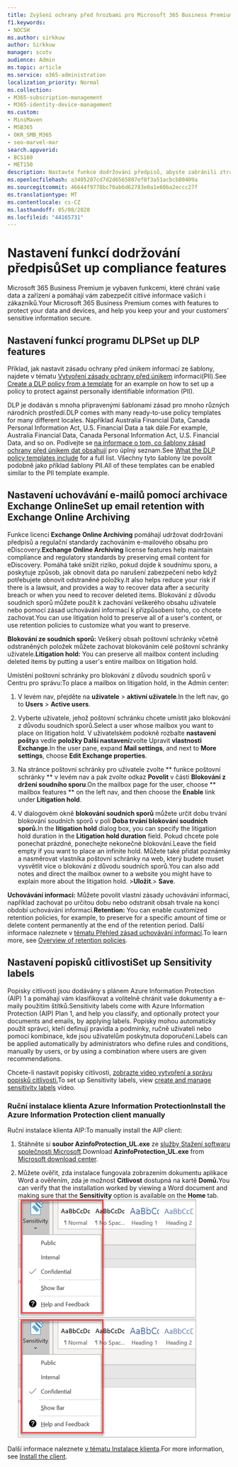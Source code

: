 ```yaml
---
title: Zvýšení ochrany před hrozbami pro Microsoft 365 Business Premium
f1.keywords:
- NOCSH
ms.author: sirkkuw
author: Sirkkuw
manager: scotv
audience: Admin
ms.topic: article
ms.service: o365-administration
localization_priority: Normal
ms.collection:
- M365-subscription-management
- M365-identity-device-management
ms.custom:
- MiniMaven
- MSB365
- OKR_SMB_M365
- seo-marvel-mar
search.appverid:
- BCS160
- MET150
description: Nastavte funkce dodržování předpisů, abyste zabránili ztrátě dat a zajistili bezpečnost citlivých informací vašich zákazníků.
ms.openlocfilehash: a3405207cd7d2d6565807ef0f3a51acbcb80409a
ms.sourcegitcommit: 46644f9778bc70ab6d62783e0a1e60ba2eccc27f
ms.translationtype: MT
ms.contentlocale: cs-CZ
ms.lasthandoff: 05/08/2020
ms.locfileid: "44165731"
---
```

# <a name="set-up-compliance-features"></a><span data-ttu-id="e0d60-103">Nastavení funkcí dodržování předpisů</span><span class="sxs-lookup"><span data-stu-id="e0d60-103">Set up compliance features</span></span>

<span data-ttu-id="e0d60-104">Microsoft 365 Business Premium je vybaven funkcemi, které chrání vaše data a zařízení a pomáhají vám zabezpečit citlivé informace vašich i zákazníků.</span><span class="sxs-lookup"><span data-stu-id="e0d60-104">Your Microsoft 365 Business Premium comes with features to protect your data and devices, and help you keep your and your customers' sensitive information secure.</span></span>

## <a name="set-up-dlp-features"></a><span data-ttu-id="e0d60-105">Nastavení funkcí programu DLP</span><span class="sxs-lookup"><span data-stu-id="e0d60-105">Set up DLP features</span></span>

<span data-ttu-id="e0d60-106">Příklad, jak nastavit zásadu ochrany před únikem informací ze šablony, najdete v tématu [Vytvoření zásady ochrany před únikem](https://docs.microsoft.com/microsoft-365/compliance/create-a-dlp-policy-from-a-template) informací(PII).</span><span class="sxs-lookup"><span data-stu-id="e0d60-106">See [Create a DLP policy from a template](https://docs.microsoft.com/microsoft-365/compliance/create-a-dlp-policy-from-a-template) for an example on how to set up a policy to protect against personally identifiable information (PII).</span></span> 
  
<span data-ttu-id="e0d60-107">DLP je dodáván s mnoha připravenými šablonami zásad pro mnoho různých národních prostředí.</span><span class="sxs-lookup"><span data-stu-id="e0d60-107">DLP comes with many ready-to-use policy templates for many different locales.</span></span> <span data-ttu-id="e0d60-108">Například Australia Financial Data, Canada Personal Information Act, U.S. Financial Data a tak dále.</span><span class="sxs-lookup"><span data-stu-id="e0d60-108">For example, Australia Financial Data, Canada Personal Information Act, U.S. Financial Data, and so on.</span></span> <span data-ttu-id="e0d60-109">Podívejte se [na informace o tom, co šablony zásad ochrany před únikem dat obsahují](https://docs.microsoft.com/microsoft-365/compliance/what-the-dlp-policy-templates-include) pro úplný seznam.</span><span class="sxs-lookup"><span data-stu-id="e0d60-109">See [What the DLP policy templates include](https://docs.microsoft.com/microsoft-365/compliance/what-the-dlp-policy-templates-include) for a full list.</span></span> <span data-ttu-id="e0d60-110">Všechny tyto šablony lze povolit podobně jako příklad šablony PII.</span><span class="sxs-lookup"><span data-stu-id="e0d60-110">All of these templates can be enabled similar to the PII template example.</span></span> 
  
## <a name="set-up-email-retention-with-exchange-online-archiving"></a><span data-ttu-id="e0d60-111">Nastavení uchovávání e-mailů pomocí archivace Exchange Online</span><span class="sxs-lookup"><span data-stu-id="e0d60-111">Set up email retention with Exchange Online Archiving</span></span>

 <span data-ttu-id="e0d60-112">Funkce licencí **Exchange Online Archiving** pomáhají udržovat dodržování předpisů a regulační standardy zachováním e-mailového obsahu pro eDiscovery.</span><span class="sxs-lookup"><span data-stu-id="e0d60-112">**Exchange Online Archiving** license features help maintain compliance and regulatory standards by preserving email content for eDiscovery.</span></span> <span data-ttu-id="e0d60-113">Pomáhá také snížit riziko, pokud dojde k soudnímu sporu, a poskytuje způsob, jak obnovit data po narušení zabezpečení nebo když potřebujete obnovit odstraněné položky.</span><span class="sxs-lookup"><span data-stu-id="e0d60-113">It also helps reduce your risk if there is a lawsuit, and provides a way to recover data after a security breach or when you need to recover deleted items.</span></span> <span data-ttu-id="e0d60-114">Blokování z důvodu soudních sporů můžete použít k zachování veškerého obsahu uživatele nebo pomocí zásad uchovávání informací k přizpůsobení toho, co chcete zachovat.</span><span class="sxs-lookup"><span data-stu-id="e0d60-114">You can use litigation hold to preserve all of a user's content, or use retention policies to customize what you want to preserve.</span></span>
  
<span data-ttu-id="e0d60-115">**Blokování ze soudních sporů:** Veškerý obsah poštovní schránky včetně odstraněných položek můžete zachovat blokováním celé poštovní schránky uživatele.</span><span class="sxs-lookup"><span data-stu-id="e0d60-115">**Litigation hold:** You can preserve all mailbox content including deleted items by putting a user's entire mailbox on litigation hold.</span></span> 
    
<span data-ttu-id="e0d60-116">Umístění poštovní schránky pro blokování z důvodu soudních sporů v Centru pro správu:</span><span class="sxs-lookup"><span data-stu-id="e0d60-116">To place a mailbox on litigation hold, in the Admin center:</span></span>
    
1. <span data-ttu-id="e0d60-117">V levém nav, přejděte na **uživatele** \> **aktivní uživatele**.</span><span class="sxs-lookup"><span data-stu-id="e0d60-117">In the left nav, go to **Users** \> **Active users**.</span></span>
    
2. <span data-ttu-id="e0d60-118">Vyberte uživatele, jehož poštovní schránku chcete umístit jako blokování z důvodu soudních sporů.</span><span class="sxs-lookup"><span data-stu-id="e0d60-118">Select a user whose mailbox you want to place on litigation hold.</span></span> <span data-ttu-id="e0d60-119">V uživatelském podokně rozbalte **nastavení pošty**a vedle **položky Další nastavení**zvolte Upravit **vlastnosti Exchange**.</span><span class="sxs-lookup"><span data-stu-id="e0d60-119">In the user pane, expand **Mail settings**, and next to **More settings**, choose **Edit Exchange properties**.</span></span>
    
3. <span data-ttu-id="e0d60-120">Na stránce poštovní schránky pro uživatele zvolte \*\* funkce poštovní schránky \*\* v levém nav a pak zvolte odkaz **Povolit** v části **Blokování z držení soudního sporu**.</span><span class="sxs-lookup"><span data-stu-id="e0d60-120">On the mailbox page for the user, choose \*\* mailbox features \*\* on the left nav, and then choose the **Enable** link under **Litigation hold**.</span></span>
    
4. <span data-ttu-id="e0d60-121">V dialogovém okně **blokování soudních sporů** můžete určit dobu trvání blokování soudních sporů v poli **Doba trvání blokování soudních sporů.**</span><span class="sxs-lookup"><span data-stu-id="e0d60-121">In the **litigation hold** dialog box, you can specify the litigation hold duration in the **Litigation hold duration** field.</span></span> <span data-ttu-id="e0d60-122">Pokud chcete pole ponechat prázdné, ponechejte nekonečné blokování.</span><span class="sxs-lookup"><span data-stu-id="e0d60-122">Leave the field empty if you want to place an infinite hold.</span></span> <span data-ttu-id="e0d60-123">Můžete také přidat poznámky a nasměrovat vlastníka poštovní schránky na web, který budete muset vysvětlit více o blokování z důvodu soudních sporů.</span><span class="sxs-lookup"><span data-stu-id="e0d60-123">You can also add notes and direct the mailbox owner to a website you might have to explain more about the litigation hold.</span></span> <span data-ttu-id="e0d60-124">\>**Uložit**.</span><span class="sxs-lookup"><span data-stu-id="e0d60-124">\> **Save**.</span></span>
    
<span data-ttu-id="e0d60-125">**Uchovávání informací:** Můžete povolit vlastní zásady uchovávání informací, například zachovat po určitou dobu nebo odstranit obsah trvale na konci období uchovávání informací.</span><span class="sxs-lookup"><span data-stu-id="e0d60-125">**Retention:** You can enable customized retention policies, for example, to preserve for a specific amount of time or delete content permanently at the end of the retention period.</span></span> <span data-ttu-id="e0d60-126">Další informace naleznete v [tématu Přehled zásad uchovávání informací](https://docs.microsoft.com/microsoft-365/compliance/retention-policies).</span><span class="sxs-lookup"><span data-stu-id="e0d60-126">To learn more, see [Overview of retention policies](https://docs.microsoft.com/microsoft-365/compliance/retention-policies).</span></span>

## <a name="set-up-sensitivity-labels"></a><span data-ttu-id="e0d60-127">Nastavení popisků citlivosti</span><span class="sxs-lookup"><span data-stu-id="e0d60-127">Set up Sensitivity labels</span></span>

<span data-ttu-id="e0d60-128">Popisky citlivosti jsou dodávány s plánem Azure Information Protection (AIP) 1 a pomáhají vám klasifikovat a volitelně chránit vaše dokumenty a e-maily použitím štítků.</span><span class="sxs-lookup"><span data-stu-id="e0d60-128">Sensitivity labels come with Azure Information Protection (AIP) Plan 1, and help you classify, and optionally protect your documents and emails, by applying labels.</span></span> <span data-ttu-id="e0d60-129">Popisky mohou automaticky použít správci, kteří definují pravidla a podmínky, ručně uživateli nebo pomocí kombinace, kde jsou uživatelům poskytnuta doporučení.</span><span class="sxs-lookup"><span data-stu-id="e0d60-129">Labels can be applied automatically by administrators who define rules and conditions, manually by users, or by using a combination where users are given recommendations.</span></span>

<span data-ttu-id="e0d60-130">Chcete-li nastavit popisky citlivosti, [zobrazte video vytvoření a správu popisků citlivosti.](https://support.office.com/article/2fb96b54-7dd2-4f0c-ac8d-170790d4b8b9)</span><span class="sxs-lookup"><span data-stu-id="e0d60-130">To set up Sensitivity labels, view [create and manage sensitivity labels](https://support.office.com/article/2fb96b54-7dd2-4f0c-ac8d-170790d4b8b9) video.</span></span>



### <a name="install-the-azure-information-protection-client-manually"></a><span data-ttu-id="e0d60-131">Ruční instalace klienta Azure Information Protection</span><span class="sxs-lookup"><span data-stu-id="e0d60-131">Install the Azure Information Protection client manually</span></span>

<span data-ttu-id="e0d60-132">Ruční instalace klienta AIP:</span><span class="sxs-lookup"><span data-stu-id="e0d60-132">To manually install the AIP client:</span></span>

1. <span data-ttu-id="e0d60-133">Stáhněte si **soubor AzinfoProtection_UL.exe** ze [služby Stažení softwaru společnosti Microsoft](https://www.microsoft.com/download/details.aspx?id=53018).</span><span class="sxs-lookup"><span data-stu-id="e0d60-133">Download **AzinfoProtection_UL.exe** from [Microsoft download center](https://www.microsoft.com/download/details.aspx?id=53018).</span></span>
 
2. <span data-ttu-id="e0d60-134">Můžete ověřit, zda instalace fungovala zobrazením dokumentu aplikace Word a ověřením, zda je možnost **Citlivost** dostupná na kartě **Domů.**</span><span class="sxs-lookup"><span data-stu-id="e0d60-134">You can verify that the installation worked by viewing a Word document and making sure that the **Sensitivity** option is available on the **Home** tab.</span></span>
<br/><span data-ttu-id="e0d60-135">![Rozevírací přehled karta Ochrana v dokumentu aplikace Word](../media/word-sensitivity.png)</span><span class="sxs-lookup"><span data-stu-id="e0d60-135">![Protection tab drop-down in a Word document.](../media/word-sensitivity.png)</span></span>

<span data-ttu-id="e0d60-136">Další informace naleznete [v tématu Instalace klienta](https://docs.microsoft.com/azure/information-protection/infoprotect-tutorial-step3).</span><span class="sxs-lookup"><span data-stu-id="e0d60-136">For more information, see [Install the client](https://docs.microsoft.com/azure/information-protection/infoprotect-tutorial-step3).</span></span>
